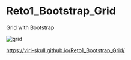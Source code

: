 # Reto1_Bootstrap_Grid

Grid with Bootstrap

![grid](https://user-images.githubusercontent.com/10216419/44950845-7595cd80-ae18-11e8-8406-aa1b4543a58a.PNG)

https://viri-skull.github.io/Reto1_Bootstrap_Grid/
